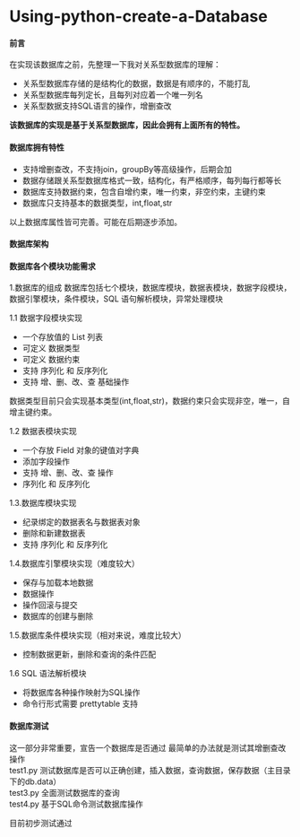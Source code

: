 # Using-python-create-a-Database

#### 前言  
在实现该数据库之前，先整理一下我对关系型数据库的理解：  
* 关系型数据库存储的是结构化的数据，数据是有顺序的，不能打乱  
* 关系型数据库每列定长，且每列对应着一个唯一列名  
* 关系型数据支持SQL语言的操作，增删查改   
   
**该数据库的实现是基于关系型数据库，因此会拥有上面所有的特性。**
  
#### 数据库拥有特性
* 支持增删查改，不支持join，groupBy等高级操作，后期会加
* 数据存储跟关系型数据库格式一致，结构化，有严格顺序，每列每行都等长
* 数据库支持数据约束，包含自增约束，唯一约束，非空约束，主键约束
* 数据库只支持基本的数据类型，int,float,str
  
以上数据库属性皆可完善。可能在后期逐步添加。
  
#### 数据库架构  


#### 数据库各个模块功能需求  
1.数据库的组成
数据库包括七个模块，数据库模块，数据表模块，数据字段模块，数据引擎模块，条件模块，SQL 语句解析模块，异常处理模块

1.1 数据字段模块实现  
* 一个存放值的 List 列表
* 可定义 数据类型
* 可定义 数据约束 
* 支持 序列化 和 反序列化
* 支持 增、删、改、查 基础操作

数据类型目前只会实现基本类型(int,float,str)，数据约束只会实现非空，唯一，自增主键约束。  

1.2 数据表模块实现  
* 一个存放 Field 对象的键值对字典
* 添加字段操作
* 支持 增、删、改、查 操作
* 序列化 和 反序列化

1.3.数据库模块实现  
* 纪录绑定的数据表名与数据表对象
* 删除和新建数据表
* 支持 序列化 和 反序列化  

1.4.数据库引擎模块实现（难度较大）
* 保存与加载本地数据
* 数据操作
* 操作回滚与提交
* 数据库的创建与删除  

1.5.数据库条件模块实现（相对来说，难度比较大）
* 控制数据更新，删除和查询的条件匹配 

1.6 SQL 语法解析模块  
* 将数据库各种操作映射为SQL操作  
* 命令行形式需要 prettytable 支持  

#### 数据库测试

这一部分非常重要，宣告一个数据库是否通过 最简单的办法就是测试其增删查改操作  
 test1.py 测试数据库是否可以正确创建，插入数据，查询数据，保存数据（主目录下的db.data）  
 test3.py 全面测试数据库的查询  
 test4.py 基于SQL命令测试数据库操作  

目前初步测试通过  
